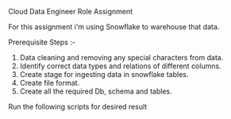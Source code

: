 Cloud Data Engineer Role Assignment

For this assignment i'm using Snowflake to warehouse that data.

Prerequisite Steps :- 

1. Data cleaning and removing any special characters from data.
2. Identify correct data types and relations of different columns.
3. Create stage for ingesting data in snowflake tables.
4. Create file format.
5. Create all the required Db, schema and tables.


Run the following scripts for desired result

